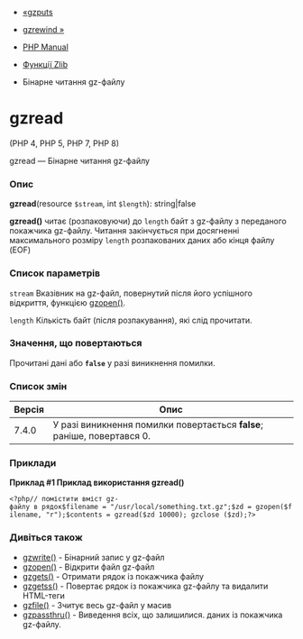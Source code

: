 - [«gzputs](function.gzputs.md)
- [gzrewind »](function.gzrewind.md)

- [PHP Manual](index.md)
- [Функції Zlib](ref.zlib.md)
- Бінарне читання gz-файлу

# gzread

(PHP 4, PHP 5, PHP 7, PHP 8)

gzread — Бінарне читання gz-файлу

### Опис

**gzread**(resource `$stream`, int `$length`): string\|false

**gzread()** читає (розпаковуючи) до `length` байт з gz-файлу з
переданого покажчика gz-файлу. Читання закінчується при досягненні
максимального розміру `length` розпакованих даних або кінця файлу
(EOF)

### Список параметрів

`stream`
Вказівник на gz-файл, повернутий після його успішного відкриття,
функцією [gzopen()](function.gzopen.md).

`length`
Кількість байт (після розпакування), які слід прочитати.

### Значення, що повертаються

Прочитані дані або **`false`** у разі виникнення помилки.

### Список змін

| Версія | Опис                                                                    |
|--------|-------------------------------------------------------------------------|
| 7.4.0  | У разі виникнення помилки повертається **false**; раніше, повертався 0. |

### Приклади

**Приклад #1 Приклад використання **gzread()****

` <?php// помістити вміст gz-файлу в рядок$filename = "/usr/local/something.txt.gz";$zd = gzopen($filename, "r");$contents = gzread($zd 10000); gzclose ($zd);?> `

### Дивіться також

- [gzwrite()](function.gzwrite.md) - Бінарний запис у gz-файл
- [gzopen()](function.gzopen.md) - Відкрити файл gz-файл
- [gzgets()](function.gzgets.md) - Отримати рядок із покажчика
файлу
- [gzgetss()](function.gzgetss.md) - Повертає рядок із покажчика
gz-файлу та видалити HTML-теги
- [gzfile()](function.gzfile.md) - Зчитує весь gz-файл у масив
- [gzpassthru()](function.gzpassthru.md) - Виведення всіх, що залишилися.
даних із покажчика gz-файлу.
